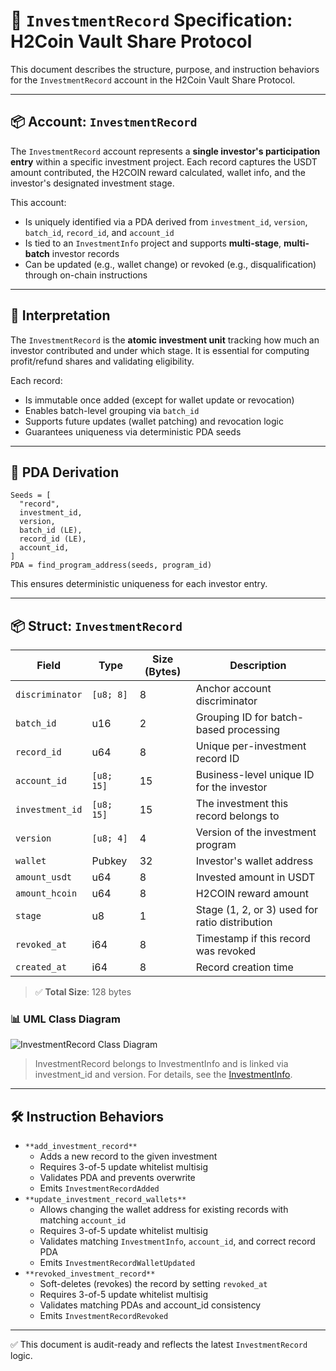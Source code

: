 # 📜 `InvestmentRecord` Specification: H2Coin Vault Share Protocol

This document describes the structure, purpose, and instruction behaviors for the `InvestmentRecord` account in the H2Coin Vault Share Protocol.

---

## 📦 Account: `InvestmentRecord`

The `InvestmentRecord` account represents a **single investor's participation entry** within a specific investment project. Each record captures the USDT amount contributed, the H2COIN reward calculated, wallet info, and the investor's designated investment stage.

This account:

*   Is uniquely identified via a PDA derived from `investment_id`, `version`, `batch_id`, `record_id`, and `account_id`
*   Is tied to an `InvestmentInfo` project and supports **multi-stage**, **multi-batch** investor records
*   Can be updated (e.g., wallet change) or revoked (e.g., disqualification) through on-chain instructions

---

## 🧭 Interpretation

The `InvestmentRecord` is the **atomic investment unit** tracking how much an investor contributed and under which stage. It is essential for computing profit/refund shares and validating eligibility.

Each record:

*   Is immutable once added (except for wallet update or revocation)
*   Enables batch-level grouping via `batch_id`
*   Supports future updates (wallet patching) and revocation logic
*   Guarantees uniqueness via deterministic PDA seeds

---

## 🔐 PDA Derivation

```
Seeds = [
  "record",
  investment_id,
  version,
  batch_id (LE),
  record_id (LE),
  account_id,
]
PDA = find_program_address(seeds, program_id)
```

This ensures deterministic uniqueness for each investor entry.

---

## 📦 Struct: `InvestmentRecord`

| Field | Type | Size (Bytes) | Description |
| --- | --- | --- | --- |
| `discriminator` | `[u8; 8]` | 8 | Anchor account discriminator |
| `batch_id` | u16 | 2 | Grouping ID for batch-based processing |
| `record_id` | u64 | 8 | Unique per-investment record ID |
| `account_id` | `[u8; 15]` | 15 | Business-level unique ID for the investor |
| `investment_id` | `[u8; 15]` | 15 | The investment this record belongs to |
| `version` | `[u8; 4]` | 4 | Version of the investment program |
| `wallet` | Pubkey | 32 | Investor's wallet address |
| `amount_usdt` | u64 | 8 | Invested amount in USDT |
| `amount_hcoin` | u64 | 8 | H2COIN reward amount |
| `stage` | u8 | 1 | Stage (1, 2, or 3) used for ratio distribution |
| `revoked_at` | i64 | 8 | Timestamp if this record was revoked |
| `created_at` | i64 | 8 | Record creation time |

> ✅ **Total Size**: 128 bytes

### 📊 UML Class Diagram

![InvestmentRecord Class Diagram](../diagrams/images/investment_record_class_diagram.png)

> InvestmentRecord belongs to InvestmentInfo and is linked via investment_id and version. For details, see the [InvestmentInfo](./InvestmentInfo_spec.md).

---

## 🛠 Instruction Behaviors

*   `**add_investment_record**`
    *   Adds a new record to the given investment
    *   Requires 3-of-5 update whitelist multisig
    *   Validates PDA and prevents overwrite
    *   Emits `InvestmentRecordAdded`
*   `**update_investment_record_wallets**`
    *   Allows changing the wallet address for existing records with matching `account_id`
    *   Requires 3-of-5 update whitelist multisig
    *   Validates matching `InvestmentInfo`, `account_id`, and correct record PDA
    *   Emits `InvestmentRecordWalletUpdated`
*   `**revoked_investment_record**`
    *   Soft-deletes (revokes) the record by setting `revoked_at`
    *   Requires 3-of-5 update whitelist multisig
    *   Validates matching PDAs and account\_id consistency
    *   Emits `InvestmentRecordRevoked`

---

✅ This document is audit-ready and reflects the latest `InvestmentRecord` logic.